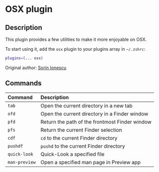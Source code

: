 # OSX plugin

## Description

This plugin provides a few utilities to make it more enjoyable on OSX.

To start using it, add the `osx` plugin to your plugins array in `~/.zshrc`:

```zsh
plugins=(... osx)
```

Original author: [Sorin Ionescu](https://github.com/sorin-ionescu)


## Commands

| Command       | Description                                    |
|:--------------|:-----------------------------------------------|
| `tab`         | Open the current directory in a new tab        |
| `ofd`         | Open the current directory in a Finder window  |
| `pfd`         | Return the path of the frontmost Finder window |
| `pfs`         | Return the current Finder selection            |
| `cdf`         | `cd` to the current Finder directory           |
| `pushdf`      | `pushd` to the current Finder directory        |
| `quick-look`  | Quick-Look a specified file                    |
| `man-preview` | Open a specified man page in Preview app       |
